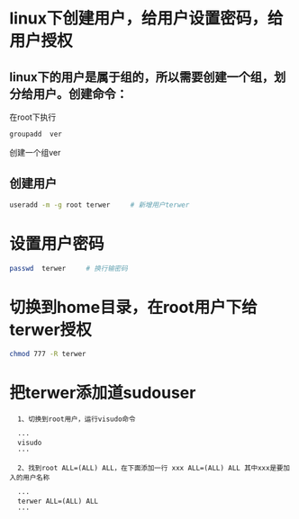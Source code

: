 # linux下创建用户，给用户设置密码，给用户授权

## linux下的用户是属于组的，所以需要创建一个组，划分给用户。创建命令：

在root下执行
```bash
groupadd  ver     
```
创建一个组ver

## 创建用户

```bash
useradd -m -g root terwer     # 新增用户terwer
```

# 设置用户密码
```bash
passwd  terwer     # 换行输密码
```

# 切换到home目录，在root用户下给terwer授权
```bash
chmod 777 -R terwer
```

# 把terwer添加道sudouser

```
  1、切换到root用户，运行visudo命令
  
  ···
  visudo
  ···

  2、找到root ALL=(ALL) ALL，在下面添加一行 xxx ALL=(ALL) ALL 其中xxx是要加入的用户名称
  
  ···
  terwer ALL=(ALL) ALL
  ···
  
```
